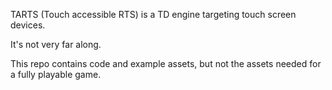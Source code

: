 TARTS (Touch accessible RTS) is a TD engine targeting touch screen devices.

It's not very far along.

This repo contains code and example assets, but not the assets needed for a fully playable game.
